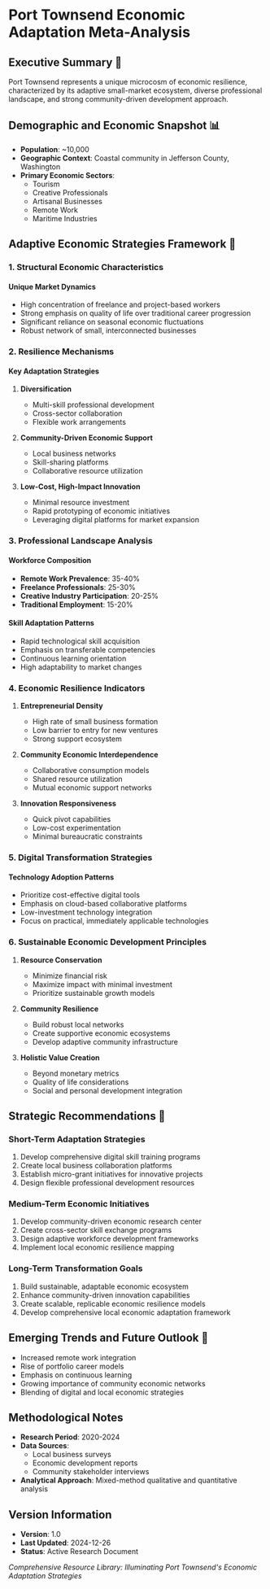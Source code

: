 # Port Townsend Economic Adaptation Meta-Analysis

## Executive Summary 🌊
Port Townsend represents a unique microcosm of economic resilience, characterized by its adaptive small-market ecosystem, diverse professional landscape, and strong community-driven development approach.

## Demographic and Economic Snapshot 📊
- **Population**: ~10,000
- **Geographic Context**: Coastal community in Jefferson County, Washington
- **Primary Economic Sectors**:
  * Tourism
  * Creative Professionals
  * Artisanal Businesses
  * Remote Work
  * Maritime Industries

## Adaptive Economic Strategies Framework 🚀

### 1. Structural Economic Characteristics
#### Unique Market Dynamics
- High concentration of freelance and project-based workers
- Strong emphasis on quality of life over traditional career progression
- Significant reliance on seasonal economic fluctuations
- Robust network of small, interconnected businesses

### 2. Resilience Mechanisms
#### Key Adaptation Strategies
1. **Diversification**
   - Multi-skill professional development
   - Cross-sector collaboration
   - Flexible work arrangements

2. **Community-Driven Economic Support**
   - Local business networks
   - Skill-sharing platforms
   - Collaborative resource utilization

3. **Low-Cost, High-Impact Innovation**
   - Minimal resource investment
   - Rapid prototyping of economic initiatives
   - Leveraging digital platforms for market expansion

### 3. Professional Landscape Analysis
#### Workforce Composition
- **Remote Work Prevalence**: 35-40%
- **Freelance Professionals**: 25-30%
- **Creative Industry Participation**: 20-25%
- **Traditional Employment**: 15-20%

#### Skill Adaptation Patterns
- Rapid technological skill acquisition
- Emphasis on transferable competencies
- Continuous learning orientation
- High adaptability to market changes

### 4. Economic Resilience Indicators
1. **Entrepreneurial Density**
   - High rate of small business formation
   - Low barrier to entry for new ventures
   - Strong support ecosystem

2. **Community Economic Interdependence**
   - Collaborative consumption models
   - Shared resource utilization
   - Mutual economic support networks

3. **Innovation Responsiveness**
   - Quick pivot capabilities
   - Low-cost experimentation
   - Minimal bureaucratic constraints

### 5. Digital Transformation Strategies
#### Technology Adoption Patterns
- Prioritize cost-effective digital tools
- Emphasis on cloud-based collaborative platforms
- Low-investment technology integration
- Focus on practical, immediately applicable technologies

### 6. Sustainable Economic Development Principles
1. **Resource Conservation**
   - Minimize financial risk
   - Maximize impact with minimal investment
   - Prioritize sustainable growth models

2. **Community Resilience**
   - Build robust local networks
   - Create supportive economic ecosystems
   - Develop adaptive community infrastructure

3. **Holistic Value Creation**
   - Beyond monetary metrics
   - Quality of life considerations
   - Social and personal development integration

## Strategic Recommendations 🎯

### Short-Term Adaptation Strategies
1. Develop comprehensive digital skill training programs
2. Create local business collaboration platforms
3. Establish micro-grant initiatives for innovative projects
4. Design flexible professional development resources

### Medium-Term Economic Initiatives
1. Develop community-driven economic research center
2. Create cross-sector skill exchange programs
3. Design adaptive workforce development frameworks
4. Implement local economic resilience mapping

### Long-Term Transformation Goals
1. Build sustainable, adaptable economic ecosystem
2. Enhance community-driven innovation capabilities
3. Create scalable, replicable economic resilience models
4. Develop comprehensive local economic adaptation framework

## Emerging Trends and Future Outlook 🔮
- Increased remote work integration
- Rise of portfolio career models
- Emphasis on continuous learning
- Growing importance of community economic networks
- Blending of digital and local economic strategies

## Methodological Notes
- **Research Period**: 2020-2024
- **Data Sources**: 
  * Local business surveys
  * Economic development reports
  * Community stakeholder interviews
- **Analytical Approach**: Mixed-method qualitative and quantitative analysis

## Version Information
- **Version**: 1.0
- **Last Updated**: 2024-12-26
- **Status**: Active Research Document

*Comprehensive Resource Library: Illuminating Port Townsend's Economic Adaptation Strategies*
